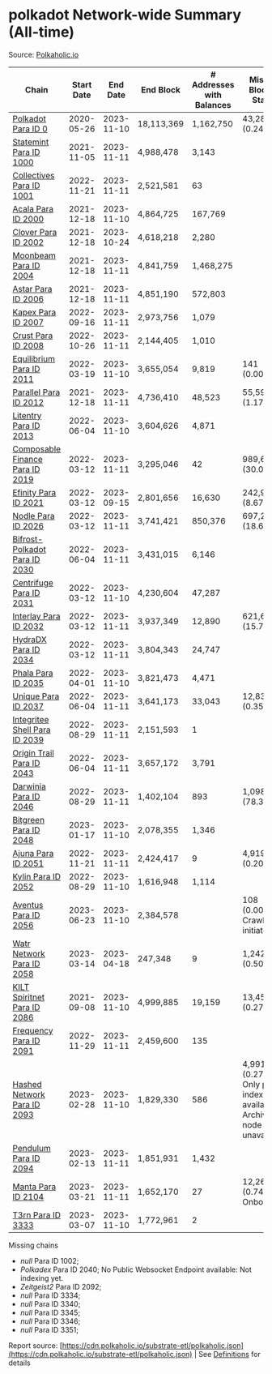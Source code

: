 # polkadot Network-wide Summary (All-time)

Source: [Polkaholic.io](https://polkaholic.io)


| Chain            | Start Date | End Date | End Block | # Addresses with Balances | Missing Blocks / Status |
| ---------------- | ---------- | ---------| --------- | ------------------------- | ----------------------- |
| [Polkadot Para ID 0](/polkadot/0-polkadot) | 2020-05-26 | 2023-11-10 | 18,113,369 |  1,162,750 | 43,282 (0.24%)  |
| [Statemint Para ID 1000](/polkadot/1000-statemint) | 2021-11-05 | 2023-11-11 | 4,988,478 |  3,143 |    |
| [Collectives Para ID 1001](/polkadot/1001-collectives) | 2022-11-21 | 2023-11-11 | 2,521,581 |  63 |    |
| [Acala Para ID 2000](/polkadot/2000-acala) | 2021-12-18 | 2023-11-10 | 4,864,725 |  167,769 |    |
| [Clover Para ID 2002](/polkadot/2002-clover) | 2021-12-18 | 2023-10-24 | 4,618,218 |  2,280 |    |
| [Moonbeam Para ID 2004](/polkadot/2004-moonbeam) | 2021-12-18 | 2023-11-11 | 4,841,759 |  1,468,275 |    |
| [Astar Para ID 2006](/polkadot/2006-astar) | 2021-12-18 | 2023-11-11 | 4,851,190 |  572,803 |    |
| [Kapex Para ID 2007](/polkadot/2007-kapex) | 2022-09-16 | 2023-11-11 | 2,973,756 |  1,079 |    |
| [Crust Para ID 2008](/polkadot/2008-crust) | 2022-10-26 | 2023-11-11 | 2,144,405 |  1,010 |    |
| [Equilibrium Para ID 2011](/polkadot/2011-equilibrium) | 2022-03-19 | 2023-11-10 | 3,655,054 |  9,819 | 141 (0.00%)  |
| [Parallel Para ID 2012](/polkadot/2012-parallel) | 2021-12-18 | 2023-11-11 | 4,736,410 |  48,523 | 55,597 (1.17%)  |
| [Litentry Para ID 2013](/polkadot/2013-litentry) | 2022-06-04 | 2023-11-10 | 3,604,626 |  4,871 |    |
| [Composable Finance Para ID 2019](/polkadot/2019-composable) | 2022-03-12 | 2023-11-11 | 3,295,046 |  42 | 989,634 (30.03%)  |
| [Efinity Para ID 2021](/polkadot/2021-efinity) | 2022-03-12 | 2023-09-15 | 2,801,656 |  16,630 | 242,949 (8.67%)  |
| [Nodle Para ID 2026](/polkadot/2026-nodle) | 2022-03-12 | 2023-11-11 | 3,741,421 |  850,376 | 697,249 (18.64%)  |
| [Bifrost-Polkadot Para ID 2030](/polkadot/2030-bifrost-dot) | 2022-06-04 | 2023-11-11 | 3,431,015 |  6,146 |    |
| [Centrifuge Para ID 2031](/polkadot/2031-centrifuge) | 2022-03-12 | 2023-11-10 | 4,230,604 |  47,287 |    |
| [Interlay Para ID 2032](/polkadot/2032-interlay) | 2022-03-12 | 2023-11-11 | 3,937,349 |  12,890 | 621,626 (15.79%)  |
| [HydraDX Para ID 2034](/polkadot/2034-hydradx) | 2022-03-12 | 2023-11-11 | 3,804,343 |  24,747 |    |
| [Phala Para ID 2035](/polkadot/2035-phala) | 2022-04-01 | 2023-11-10 | 3,821,473 |  4,471 |    |
| [Unique Para ID 2037](/polkadot/2037-unique) | 2022-06-04 | 2023-11-11 | 3,641,173 |  33,043 | 12,839 (0.35%)  |
| [Integritee Shell Para ID 2039](/polkadot/2039-integritee-shell) | 2022-08-29 | 2023-11-11 | 2,151,593 |  1 |    |
| [Origin Trail Para ID 2043](/polkadot/2043-origintrail) | 2022-06-04 | 2023-11-11 | 3,657,172 |  3,791 |    |
| [Darwinia Para ID 2046](/polkadot/2046-darwinia) | 2022-08-29 | 2023-11-11 | 1,402,104 |  893 | 1,098,047 (78.31%)  |
| [Bitgreen Para ID 2048](/polkadot/2048-bitgreen) | 2023-01-17 | 2023-11-10 | 2,078,355 |  1,346 |    |
| [Ajuna Para ID 2051](/polkadot/2051-ajuna) | 2022-11-21 | 2023-11-11 | 2,424,417 |  9 | 4,919 (0.20%)  |
| [Kylin Para ID 2052](/polkadot/2052-kylin) | 2022-08-29 | 2023-11-10 | 1,616,948 |  1,114 |    |
| [Aventus Para ID 2056](/polkadot/2056-aventus) | 2023-06-23 | 2023-11-10 | 2,384,578 |   | 108 (0.00%) Crawling initiated |
| [Watr Network Para ID 2058](/polkadot/2058-watr) | 2023-03-14 | 2023-04-18 | 247,348 |  9 | 1,242 (0.50%)  |
| [KILT Spiritnet Para ID 2086](/polkadot/2086-kilt) | 2021-09-08 | 2023-11-10 | 4,999,885 |  19,159 | 13,454 (0.27%)  |
| [Frequency Para ID 2091](/polkadot/2091-frequency) | 2022-11-29 | 2023-11-11 | 2,459,600 |  135 |    |
| [Hashed Network Para ID 2093](/polkadot/2093-hashed) | 2023-02-28 | 2023-11-10 | 1,829,330 |  586 | 4,991 (0.27%) Only partial index available: Archive node unavailable |
| [Pendulum Para ID 2094](/polkadot/2094-pendulum) | 2023-02-13 | 2023-11-11 | 1,851,931 |  1,432 |    |
| [Manta Para ID 2104](/polkadot/2104-manta) | 2023-03-21 | 2023-11-11 | 1,652,170 |  27 | 12,262 (0.74%) Onboarding |
| [T3rn Para ID 3333](/polkadot/3333-t3rn) | 2023-03-07 | 2023-11-10 | 1,772,961 |  2 |    |

Missing chains


* *null* Para ID 1002; 
* *Polkadex* Para ID 2040; No Public Websocket Endpoint available: Not indexing yet.
* *Zeitgeist2* Para ID 2092; 
* *null* Para ID 3334; 
* *null* Para ID 3340; 
* *null* Para ID 3345; 
* *null* Para ID 3346; 
* *null* Para ID 3351; 

Report source: [https://cdn.polkaholic.io/substrate-etl/polkaholic.json](https://cdn.polkaholic.io/substrate-etl/polkaholic.json) | See [Definitions](/DEFINITIONS.md) for details
